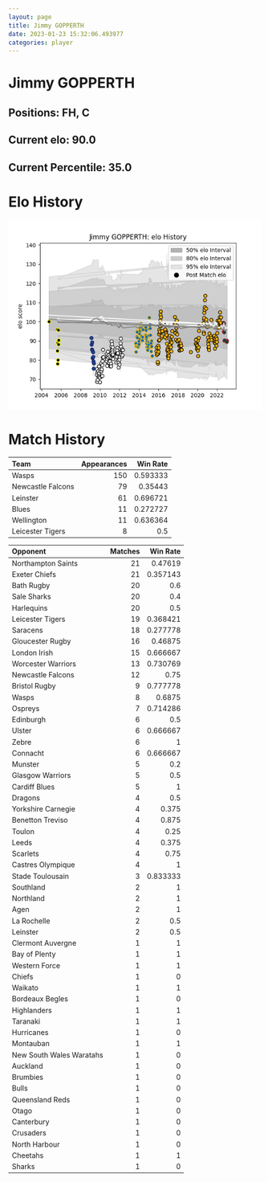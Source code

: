 ```yaml
---  
layout: page  
title: Jimmy GOPPERTH  
date: 2023-01-23 15:32:06.493977  
categories: player  
---
```

# Jimmy GOPPERTH

## Positions: FH, C

## Current elo: 90.0

## Current Percentile: 35.0

# Elo History


![elo history](history_JimmyGOPPERTH.png)
# Match History


| Team              |   Appearances |   Win Rate |
|:------------------|--------------:|-----------:|
| Wasps             |           150 |   0.593333 |
| Newcastle Falcons |            79 |   0.35443  |
| Leinster          |            61 |   0.696721 |
| Blues             |            11 |   0.272727 |
| Wellington        |            11 |   0.636364 |
| Leicester Tigers  |             8 |   0.5      |

| Opponent                 |   Matches |   Win Rate |
|:-------------------------|----------:|-----------:|
| Northampton Saints       |        21 |   0.47619  |
| Exeter Chiefs            |        21 |   0.357143 |
| Bath Rugby               |        20 |   0.6      |
| Sale Sharks              |        20 |   0.4      |
| Harlequins               |        20 |   0.5      |
| Leicester Tigers         |        19 |   0.368421 |
| Saracens                 |        18 |   0.277778 |
| Gloucester Rugby         |        16 |   0.46875  |
| London Irish             |        15 |   0.666667 |
| Worcester Warriors       |        13 |   0.730769 |
| Newcastle Falcons        |        12 |   0.75     |
| Bristol Rugby            |         9 |   0.777778 |
| Wasps                    |         8 |   0.6875   |
| Ospreys                  |         7 |   0.714286 |
| Edinburgh                |         6 |   0.5      |
| Ulster                   |         6 |   0.666667 |
| Zebre                    |         6 |   1        |
| Connacht                 |         6 |   0.666667 |
| Munster                  |         5 |   0.2      |
| Glasgow Warriors         |         5 |   0.5      |
| Cardiff Blues            |         5 |   1        |
| Dragons                  |         4 |   0.5      |
| Yorkshire Carnegie       |         4 |   0.375    |
| Benetton Treviso         |         4 |   0.875    |
| Toulon                   |         4 |   0.25     |
| Leeds                    |         4 |   0.375    |
| Scarlets                 |         4 |   0.75     |
| Castres Olympique        |         4 |   1        |
| Stade Toulousain         |         3 |   0.833333 |
| Southland                |         2 |   1        |
| Northland                |         2 |   1        |
| Agen                     |         2 |   1        |
| La Rochelle              |         2 |   0.5      |
| Leinster                 |         2 |   0.5      |
| Clermont Auvergne        |         1 |   1        |
| Bay of Plenty            |         1 |   1        |
| Western Force            |         1 |   1        |
| Chiefs                   |         1 |   0        |
| Waikato                  |         1 |   1        |
| Bordeaux Begles          |         1 |   0        |
| Highlanders              |         1 |   1        |
| Taranaki                 |         1 |   1        |
| Hurricanes               |         1 |   0        |
| Montauban                |         1 |   1        |
| New South Wales Waratahs |         1 |   0        |
| Auckland                 |         1 |   0        |
| Brumbies                 |         1 |   0        |
| Bulls                    |         1 |   0        |
| Queensland Reds          |         1 |   0        |
| Otago                    |         1 |   0        |
| Canterbury               |         1 |   0        |
| Crusaders                |         1 |   0        |
| North Harbour            |         1 |   0        |
| Cheetahs                 |         1 |   1        |
| Sharks                   |         1 |   0        |
